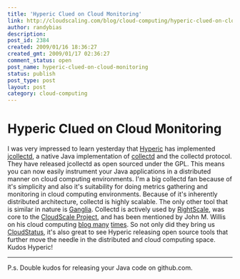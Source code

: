 ```yaml
---
title: 'Hyperic Clued on Cloud Monitoring'
link: http://cloudscaling.com/blog/cloud-computing/hyperic-clued-on-cloud-monitoring/
author: randybias
description: 
post_id: 2384
created: 2009/01/16 18:36:27
created_gmt: 2009/01/17 02:36:27
comment_status: open
post_name: hyperic-clued-on-cloud-monitoring
status: publish
post_type: post
layout: post
category: cloud-computing
---
```


# Hyperic Clued on Cloud Monitoring

I was very impressed to learn yesterday that [Hyperic](http://www.hyperic.com) has implemented [jcollectd](http://support.hyperic.com/display/hypcomm/jcollectd), a native Java implementation of [collectd](http://collectd.org/) and the collectd protocol. They have released jcollectd as open sourced under the GPL. This means you can now easily instrument your Java applications in a distributed manner on cloud computing environments. I'm a big collectd fan because of it's simplicity and also it's suitability for doing metrics gathering and monitoring in cloud computing environments. Because of it's inherently distributed architecture, collectd is highly scalable. The only other tool that is similar in nature is [Ganglia](http://ganglia.info/). Collectd is actively used by [RightScale](http://www.rightscale.com), was core to the [CloudScale Project](http://neotactics.com/cloudscale), and has been mentioned by John M. Willis on his cloud computing [blog many](http://www.johnmwillis.com/other/tools-to-use-in-the-cloud/) [times](http://www.johnmwillis.com/monitoring/possible-cloud-monitoring-tools/). So not only did they bring us [CloudStatus](http://www.cloudstatus.com/), it's also great to see Hyperic releasing open source tools that further move the needle in the distributed and cloud computing space. Kudos Hyperic! 

* * *

P.s. Double kudos for releasing your Java code on github.com.